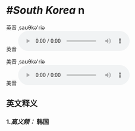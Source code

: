 # ***\#South Korea*** n
英音 ˌsaʊθkə'riə  
英音
<audio src="./media/South Korea1.aac" controls="controls"></audio>

美音 ˌsaʊθkə'riə  
美音
<audio src="./media/South Korea.aac" controls="controls"></audio>



  

英文释义
---
### 1.*高义频：* **韩国**  


